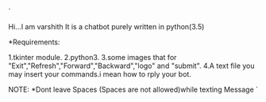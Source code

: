 `

 Hi...I am varshith
 It is a chatbot purely written in python(3.5)

 *Requirements:

1.tkinter module.
2.python3.
3.some images that for "Exit","Refresh","Forward","Backward","logo" and  "submit".
4.A text file you may insert your commands.i mean how to rply your bot.



  NOTE: 
*Dont leave Spaces (Spaces are not allowed)while texting Message
`
